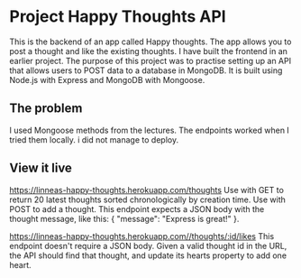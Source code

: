 # Project Happy Thoughts API

This is the backend of an app called Happy thoughts. The app allows you to post a thought and like the existing thoughts. I have built the frontend in an earlier project. The purpose of this project was to practise setting up an API that allows users to POST data to a database in MongoDB. It is built using Node.js with Express and MongoDB with Mongoose.

## The problem

I used Mongoose methods from the lectures. The endpoints worked when I tried them locally. i did not manage to deploy.

## View it live

https://linneas-happy-thoughts.herokuapp.com/thoughts 
Use with GET to return 20 latest thoughts sorted chronologically by creation time.
Use with POST to add a thought. This endpoint expects a JSON body with the thought message, like this: { "message": "Express is great!" }.

https://linneas-happy-thoughts.herokuapp.com//thoughts/:id/likes
This endpoint doesn't require a JSON body. Given a valid thought id in the URL, the API should find that thought, and update its hearts property to add one heart.

